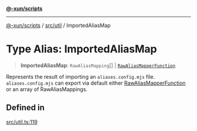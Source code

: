 [**@-xun/scripts**](../../../README.md)

***

[@-xun/scripts](../../../README.md) / [src/util](../README.md) / ImportedAliasMap

# Type Alias: ImportedAliasMap

> **ImportedAliasMap**: `RawAliasMapping`[] \| [`RawAliasMapperFunction`](RawAliasMapperFunction.md)

Represents the result of importing an `aliases.config.mjs` file.
`aliases.config.mjs` can export via default either
[RawAliasMapperFunction](RawAliasMapperFunction.md) or an array of RawAliasMappings.

## Defined in

[src/util.ts:119](https://github.com/Xunnamius/xscripts/blob/3a8e3952522a9aa3e84a1990f6fcb2207da32534/src/util.ts#L119)
